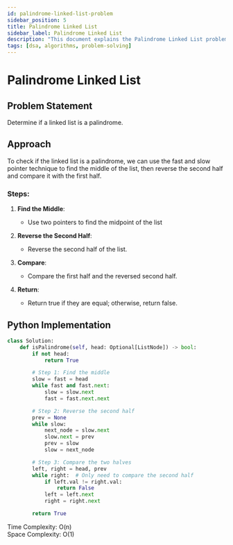 ```yaml
---
id: palindrome-linked-list-problem
sidebar_position: 5
title: Palindrome Linked List
sidebar_label: Palindrome Linked List
description: "This document explains the Palindrome Linked List problem, including its description, approach, and implementation."
tags: [dsa, algorithms, problem-solving]
---
```


# Palindrome Linked List

## Problem Statement
Determine if a linked list is a palindrome.

## Approach
To check if the linked list is a palindrome, we can use the fast and slow pointer technique to find the middle of the list, then reverse the second half and compare it with the first half.

### Steps:

1. **Find the Middle**:  
   - Use two pointers to find the midpoint of the list

2. **Reverse the Second Half**:  
   - Reverse the second half of the list.

3. **Compare**:  
   - Compare the first half and the reversed second half.

4. **Return**:  
   - Return true if they are equal; otherwise, return false.

## Python Implementation

```python
class Solution:
    def isPalindrome(self, head: Optional[ListNode]) -> bool:
        if not head:
            return True

        # Step 1: Find the middle
        slow = fast = head
        while fast and fast.next:
            slow = slow.next
            fast = fast.next.next

        # Step 2: Reverse the second half
        prev = None
        while slow:
            next_node = slow.next
            slow.next = prev
            prev = slow
            slow = next_node

        # Step 3: Compare the two halves
        left, right = head, prev
        while right:  # Only need to compare the second half
            if left.val != right.val:
                return False
            left = left.next
            right = right.next

        return True
```
Time Complexity: O(n) <br /> 
Space Complexity: O(1)    